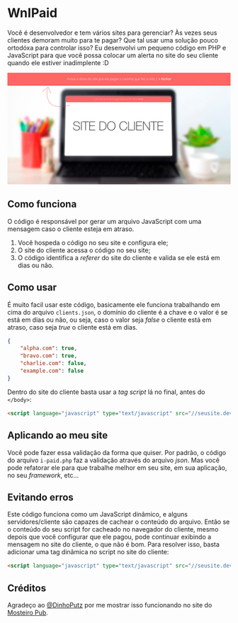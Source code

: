 # WnIPaid

Você é desenvolvedor e tem vários sites para gerenciar? Às vezes seus clientes demoram muito para te pagar? Que tal usar uma solução pouco ortodóxa para controlar isso?
Eu desenvolvi um pequeno código em PHP e JavaScript para que você possa colocar um alerta no site do seu cliente quando ele estiver inadimplente :D

![Print de como é o alerta](/print.png?raw=true "Print de como é o alerta")

## Como funciona

O código é responsável por gerar um arquivo JavaScript com uma mensagem caso o cliente esteja em atraso.
1. Você hospeda o código no seu site e configura ele;
2. O site do cliente acessa o código no seu site;
3. O código identifica a _referer_ do site do cliente e valida se ele está em dias ou não.

## Como usar

É muito facil usar este código, basicamente ele funciona trabalhando em cima do arquivo `clients.json`, o domínio do cliente é a chave e o valor é se está em dias ou não, ou seja, caso o valor seja _false_ o cliente está em atraso, caso seja _true_ o cliente está em dias.

```json
{
	"alpha.com": true,
	"bravo.com": true,
	"charlie.com": false,
	"example.com": false
}
```

Dentro do site do cliente basta usar a _tag script_ lá no final, antes do `</body>`:

```html
<script language="javascript" type="text/javascript" src="//seusite.dev/i-paid/i-paid.php"></script>
```

## Aplicando ao meu site

Você pode fazer essa validação da forma que quiser. Por padrão, o código do arquivo `i-paid.php` faz a validação através do arquivo _json_. Mas você pode refatorar ele para que trabalhe melhor em seu site, em sua aplicação, no seu _framework_, etc...

## Evitando erros

Este código funciona como um JavaScript dinâmico, e alguns servidores/cliente são capazes de cachear o conteúdo do arquivo. Então se o conteúdo do seu script for cacheado no navegador do cliente, mesmo depois que você configurar que ele pagou, pode continuar exibindo a mensagem no site do cliente, o que não é bom. Para resolver isso, basta adicionar uma tag dinâmica no script no site do cliente:

```html
<script language="javascript" type="text/javascript" src="//seusite.dev/i-paid/i-paid.php?t=<?php echo time(); ?>"></script>
```

## Créditos

Agradeço ao [@DinhoPutz](https://twitter.com/DinhoPutz "@DinhoPutz") por me mostrar isso funcionando no site do [Mosteiro Pub](//mosteiropub.com.br/ "Mosteiro Pub").
